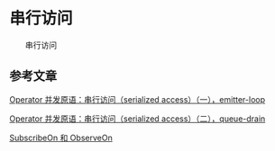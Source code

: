 # 串行访问

　　串行访问

## 参考文章
[Operator 并发原语：串行访问（serialized access）（一），emitter-loop](https://blog.piasy.com/AdvancedRxJava/2016/05/06/operator-concurrency-primitives/index.html)

[Operator 并发原语：串行访问（serialized access）（二），queue-drain](https://blog.piasy.com/AdvancedRxJava/2016/05/13/operator-concurrency-primitives-2/index.html)

[SubscribeOn 和 ObserveOn](https://blog.piasy.com/AdvancedRxJava/2016/09/16/subscribeon-and-observeon/index.html)

